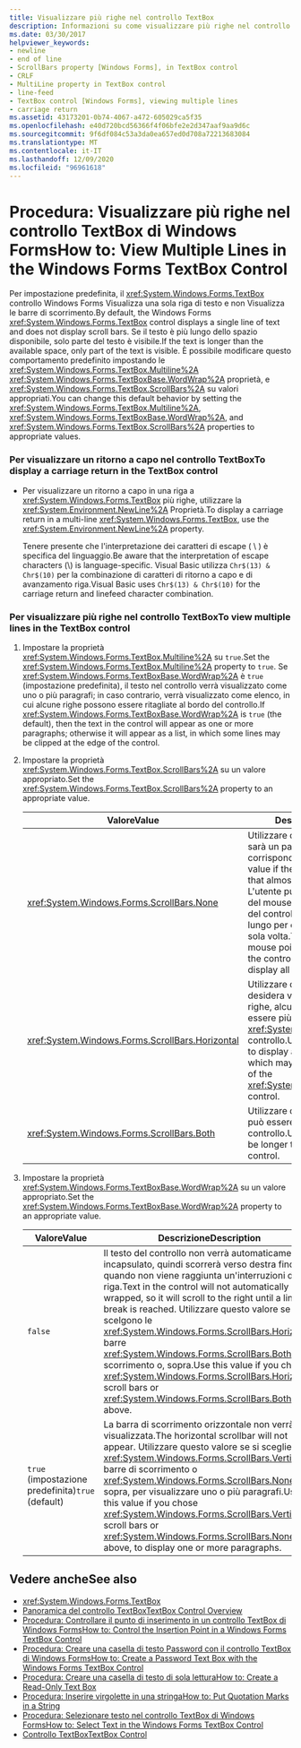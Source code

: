 ```yaml
---
title: Visualizzare più righe nel controllo TextBox
description: Informazioni su come visualizzare più righe nel controllo TextBox Windows Forms impostando le proprietà Multiline, WordWrap e ScrollBars.
ms.date: 03/30/2017
helpviewer_keywords:
- newline
- end of line
- ScrollBars property [Windows Forms], in TextBox control
- CRLF
- MultiLine property in TextBox control
- line-feed
- TextBox control [Windows Forms], viewing multiple lines
- carriage return
ms.assetid: 43173201-0b74-4067-a472-605029ca5f35
ms.openlocfilehash: e40d720bcd56366f4f06bfe2e2d347aaf9aa9d6c
ms.sourcegitcommit: 9f6df084c53a3da0ea657ed0d708a72213683084
ms.translationtype: MT
ms.contentlocale: it-IT
ms.lasthandoff: 12/09/2020
ms.locfileid: "96961618"
---
```

# <a name="how-to-view-multiple-lines-in-the-windows-forms-textbox-control"></a><span data-ttu-id="a8f02-103">Procedura: Visualizzare più righe nel controllo TextBox di Windows Forms</span><span class="sxs-lookup"><span data-stu-id="a8f02-103">How to: View Multiple Lines in the Windows Forms TextBox Control</span></span>
<span data-ttu-id="a8f02-104">Per impostazione predefinita, il <xref:System.Windows.Forms.TextBox> controllo Windows Forms Visualizza una sola riga di testo e non Visualizza le barre di scorrimento.</span><span class="sxs-lookup"><span data-stu-id="a8f02-104">By default, the Windows Forms <xref:System.Windows.Forms.TextBox> control displays a single line of text and does not display scroll bars.</span></span> <span data-ttu-id="a8f02-105">Se il testo è più lungo dello spazio disponibile, solo parte del testo è visibile.</span><span class="sxs-lookup"><span data-stu-id="a8f02-105">If the text is longer than the available space, only part of the text is visible.</span></span> <span data-ttu-id="a8f02-106">È possibile modificare questo comportamento predefinito impostando le <xref:System.Windows.Forms.TextBox.Multiline%2A> <xref:System.Windows.Forms.TextBoxBase.WordWrap%2A> proprietà, e <xref:System.Windows.Forms.TextBox.ScrollBars%2A> su valori appropriati.</span><span class="sxs-lookup"><span data-stu-id="a8f02-106">You can change this default behavior by setting the <xref:System.Windows.Forms.TextBox.Multiline%2A>, <xref:System.Windows.Forms.TextBoxBase.WordWrap%2A>, and <xref:System.Windows.Forms.TextBox.ScrollBars%2A> properties to appropriate values.</span></span>  
  
### <a name="to-display-a-carriage-return-in-the-textbox-control"></a><span data-ttu-id="a8f02-107">Per visualizzare un ritorno a capo nel controllo TextBox</span><span class="sxs-lookup"><span data-stu-id="a8f02-107">To display a carriage return in the TextBox control</span></span>  
  
- <span data-ttu-id="a8f02-108">Per visualizzare un ritorno a capo in una riga a <xref:System.Windows.Forms.TextBox> più righe, utilizzare la <xref:System.Environment.NewLine%2A> Proprietà.</span><span class="sxs-lookup"><span data-stu-id="a8f02-108">To display a carriage return in a multi-line <xref:System.Windows.Forms.TextBox>, use the <xref:System.Environment.NewLine%2A> property.</span></span>  
  
     <span data-ttu-id="a8f02-109">Tenere presente che l'interpretazione dei caratteri di escape ( \\ ) è specifica del linguaggio.</span><span class="sxs-lookup"><span data-stu-id="a8f02-109">Be aware that the interpretation of escape characters (\\) is language-specific.</span></span> <span data-ttu-id="a8f02-110">Visual Basic utilizza `Chr$(13) & Chr$(10)` per la combinazione di caratteri di ritorno a capo e di avanzamento riga.</span><span class="sxs-lookup"><span data-stu-id="a8f02-110">Visual Basic uses `Chr$(13) & Chr$(10)` for the carriage return and linefeed character combination.</span></span>  
  
### <a name="to-view-multiple-lines-in-the-textbox-control"></a><span data-ttu-id="a8f02-111">Per visualizzare più righe nel controllo TextBox</span><span class="sxs-lookup"><span data-stu-id="a8f02-111">To view multiple lines in the TextBox control</span></span>  
  
1. <span data-ttu-id="a8f02-112">Impostare la proprietà <xref:System.Windows.Forms.TextBox.Multiline%2A> su `true`.</span><span class="sxs-lookup"><span data-stu-id="a8f02-112">Set the <xref:System.Windows.Forms.TextBox.Multiline%2A> property to `true`.</span></span> <span data-ttu-id="a8f02-113">Se <xref:System.Windows.Forms.TextBoxBase.WordWrap%2A> è `true` (impostazione predefinita), il testo nel controllo verrà visualizzato come uno o più paragrafi; in caso contrario, verrà visualizzato come elenco, in cui alcune righe possono essere ritagliate al bordo del controllo.</span><span class="sxs-lookup"><span data-stu-id="a8f02-113">If <xref:System.Windows.Forms.TextBoxBase.WordWrap%2A> is `true` (the default), then the text in the control will appear as one or more paragraphs; otherwise it will appear as a list, in which some lines may be clipped at the edge of the control.</span></span>  
  
2. <span data-ttu-id="a8f02-114">Impostare la proprietà <xref:System.Windows.Forms.TextBox.ScrollBars%2A> su un valore appropriato.</span><span class="sxs-lookup"><span data-stu-id="a8f02-114">Set the <xref:System.Windows.Forms.TextBox.ScrollBars%2A> property to an appropriate value.</span></span>  
  
    |<span data-ttu-id="a8f02-115">Valore</span><span class="sxs-lookup"><span data-stu-id="a8f02-115">Value</span></span>|<span data-ttu-id="a8f02-116">Descrizione</span><span class="sxs-lookup"><span data-stu-id="a8f02-116">Description</span></span>|  
    |-----------|-----------------|  
    |<xref:System.Windows.Forms.ScrollBars.None>|<span data-ttu-id="a8f02-117">Utilizzare questo valore se il testo sarà un paragrafo che quasi sempre corrisponde al controllo.</span><span class="sxs-lookup"><span data-stu-id="a8f02-117">Use this value if the text will be a paragraph that almost always fits the control.</span></span> <span data-ttu-id="a8f02-118">L'utente può utilizzare il puntatore del mouse per spostarsi all'interno del controllo se il testo è troppo lungo per essere visualizzato in una sola volta.</span><span class="sxs-lookup"><span data-stu-id="a8f02-118">The user can use the mouse pointer to move around inside the control if the text is too long to display all at once.</span></span>|  
    |<xref:System.Windows.Forms.ScrollBars.Horizontal>|<span data-ttu-id="a8f02-119">Utilizzare questo valore se si desidera visualizzare un elenco di righe, alcune delle quali possono essere più lunghe della larghezza del <xref:System.Windows.Forms.TextBox> controllo.</span><span class="sxs-lookup"><span data-stu-id="a8f02-119">Use this value if you want to display a list of lines, some of which may be longer than the width of the <xref:System.Windows.Forms.TextBox> control.</span></span>|  
    |<xref:System.Windows.Forms.ScrollBars.Both>|<span data-ttu-id="a8f02-120">Utilizzare questo valore se l'elenco può essere più lungo dell'altezza del controllo.</span><span class="sxs-lookup"><span data-stu-id="a8f02-120">Use this value if the list may be longer than the height of the control.</span></span>|  
  
3. <span data-ttu-id="a8f02-121">Impostare la proprietà <xref:System.Windows.Forms.TextBoxBase.WordWrap%2A> su un valore appropriato.</span><span class="sxs-lookup"><span data-stu-id="a8f02-121">Set the <xref:System.Windows.Forms.TextBoxBase.WordWrap%2A> property to an appropriate value.</span></span>  
  
    |<span data-ttu-id="a8f02-122">Valore</span><span class="sxs-lookup"><span data-stu-id="a8f02-122">Value</span></span>|<span data-ttu-id="a8f02-123">Descrizione</span><span class="sxs-lookup"><span data-stu-id="a8f02-123">Description</span></span>|  
    |-----------|-----------------|  
    |`false`|<span data-ttu-id="a8f02-124">Il testo del controllo non verrà automaticamente incapsulato, quindi scorrerà verso destra fino a quando non viene raggiunta un'interruzioni di riga.</span><span class="sxs-lookup"><span data-stu-id="a8f02-124">Text in the control will not automatically be wrapped, so it will scroll to the right until a line break is reached.</span></span> <span data-ttu-id="a8f02-125">Utilizzare questo valore se si scelgono le <xref:System.Windows.Forms.ScrollBars.Horizontal> barre <xref:System.Windows.Forms.ScrollBars.Both> di scorrimento o, sopra.</span><span class="sxs-lookup"><span data-stu-id="a8f02-125">Use this value if you chose <xref:System.Windows.Forms.ScrollBars.Horizontal> scroll bars or <xref:System.Windows.Forms.ScrollBars.Both>, above.</span></span>|  
    |<span data-ttu-id="a8f02-126">`true` (impostazione predefinita)</span><span class="sxs-lookup"><span data-stu-id="a8f02-126">`true` (default)</span></span>|<span data-ttu-id="a8f02-127">La barra di scorrimento orizzontale non verrà visualizzata.</span><span class="sxs-lookup"><span data-stu-id="a8f02-127">The horizontal scrollbar will not appear.</span></span> <span data-ttu-id="a8f02-128">Utilizzare questo valore se si sceglie <xref:System.Windows.Forms.ScrollBars.Vertical> barre di scorrimento o <xref:System.Windows.Forms.ScrollBars.None> , sopra, per visualizzare uno o più paragrafi.</span><span class="sxs-lookup"><span data-stu-id="a8f02-128">Use this value if you chose <xref:System.Windows.Forms.ScrollBars.Vertical> scroll bars or <xref:System.Windows.Forms.ScrollBars.None>, above, to display one or more paragraphs.</span></span>|  
  
## <a name="see-also"></a><span data-ttu-id="a8f02-129">Vedere anche</span><span class="sxs-lookup"><span data-stu-id="a8f02-129">See also</span></span>

- <xref:System.Windows.Forms.TextBox>
- [<span data-ttu-id="a8f02-130">Panoramica del controllo TextBox</span><span class="sxs-lookup"><span data-stu-id="a8f02-130">TextBox Control Overview</span></span>](textbox-control-overview-windows-forms.md)
- [<span data-ttu-id="a8f02-131">Procedura: Controllare il punto di inserimento in un controllo TextBox di Windows Forms</span><span class="sxs-lookup"><span data-stu-id="a8f02-131">How to: Control the Insertion Point in a Windows Forms TextBox Control</span></span>](how-to-control-the-insertion-point-in-a-windows-forms-textbox-control.md)
- [<span data-ttu-id="a8f02-132">Procedura: Creare una casella di testo Password con il controllo TextBox di Windows Forms</span><span class="sxs-lookup"><span data-stu-id="a8f02-132">How to: Create a Password Text Box with the Windows Forms TextBox Control</span></span>](how-to-create-a-password-text-box-with-the-windows-forms-textbox-control.md)
- [<span data-ttu-id="a8f02-133">Procedura: Creare una casella di testo di sola lettura</span><span class="sxs-lookup"><span data-stu-id="a8f02-133">How to: Create a Read-Only Text Box</span></span>](how-to-create-a-read-only-text-box-windows-forms.md)
- [<span data-ttu-id="a8f02-134">Procedura: Inserire virgolette in una stringa</span><span class="sxs-lookup"><span data-stu-id="a8f02-134">How to: Put Quotation Marks in a String</span></span>](how-to-put-quotation-marks-in-a-string-windows-forms.md)
- [<span data-ttu-id="a8f02-135">Procedura: Selezionare testo nel controllo TextBox di Windows Forms</span><span class="sxs-lookup"><span data-stu-id="a8f02-135">How to: Select Text in the Windows Forms TextBox Control</span></span>](how-to-select-text-in-the-windows-forms-textbox-control.md)
- [<span data-ttu-id="a8f02-136">Controllo TextBox</span><span class="sxs-lookup"><span data-stu-id="a8f02-136">TextBox Control</span></span>](textbox-control-windows-forms.md)
